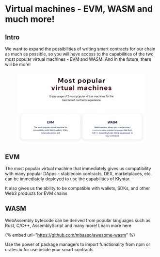 # Virtual machines - EVM, WASM and much more!

## Intro

We want to expand the possibilities of writing smart contracts for our chain as much as possible, so you will have access to the capabilities of the two most popular virtual machines - EVM and WASM. And in the future, there will be more!

<figure><img src="../.gitbook/assets/Frame 29.png" alt=""><figcaption></figcaption></figure>

## EVM

The most popular virtual machine that immediately gives us compatibility with many popular DApps - stablecoin contracts, DEX, marketplaces, etc. can be immediately deployed to use the capabilities of Klyntar.

It also gives us the ability to be compatible with wallets, SDKs, and other Web3 products for EVM chains

## WASM

WebAssembly bytecode can be derived from popular languages ​​such as Rust, C/C++, AssemblyScript and many more! Learn more here

{% embed url="https://github.com/mbasso/awesome-wasm" %}

Use the power of package managers to import functionality from npm or crates.io for use inside your smart contracts

